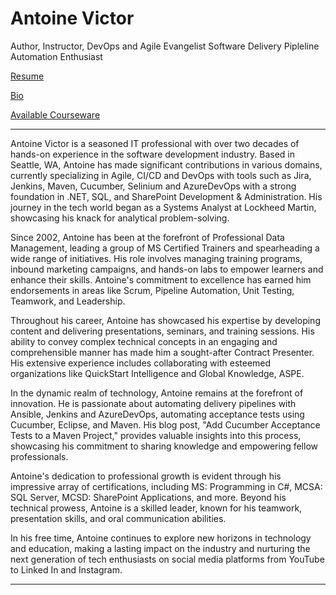 # Antoine Victor
Author, Instructor, DevOps and Agile Evangelist 
Software Delivery Pipleline Automation Enthusiast

[Resume](https://github.com/ProDataMan/Antoine-Victor/blob/main/resume.md)

[Bio](https://github.com/ProDataMan/Antoine-Victor/blob/main/bio.md)

[Available Courseware](https://github.com/ProDataMan/Course-Outlines/blob/main/readme.md)

---
Antoine Victor is a seasoned IT professional with over two decades of hands-on experience in the software development industry. Based in Seattle, WA, Antoine has made significant contributions in various domains, currently specializing in Agile, CI/CD and DevOps with tools such as Jira, Jenkins, Maven, Cucumber, Selinium and AzureDevOps with a strong foundation in .NET, SQL, and SharePoint Development & Administration. His journey in the tech world began as a Systems Analyst at Lockheed Martin, showcasing his knack for analytical problem-solving.

Since 2002, Antoine has been at the forefront of Professional Data Management, leading a group of MS Certified Trainers and spearheading a wide range of initiatives. His role involves managing training programs, inbound marketing campaigns, and hands-on labs to empower learners and enhance their skills. Antoine's commitment to excellence has earned him endorsements in areas like Scrum, Pipeline Automation, Unit Testing, Teamwork, and Leadership.

Throughout his career, Antoine has showcased his expertise by developing content and delivering presentations, seminars, and training sessions. His ability to convey complex technical concepts in an engaging and comprehensible manner has made him a sought-after Contract Presenter. His extensive experience includes collaborating with esteemed organizations like QuickStart Intelligence and Global Knowledge, ASPE.

In the dynamic realm of technology, Antoine remains at the forefront of innovation. He is passionate about automating delivery pipelines with Ansible, Jenkins and AzureDevOps, automating acceptance tests using Cucumber, Eclipse, and Maven. His blog post, "Add Cucumber Acceptance Tests to a Maven Project," provides valuable insights into this process, showcasing his commitment to sharing knowledge and empowering fellow professionals.

Antoine's dedication to professional growth is evident through his impressive array of certifications, including MS: Programming in C#, MCSA: SQL Server, MCSD: SharePoint Applications, and more. Beyond his technical prowess, Antoine is a skilled leader, known for his teamwork, presentation skills, and oral communication abilities.

In his free time, Antoine continues to explore new horizons in technology and education, making a lasting impact on the industry and nurturing the next generation of tech enthusiasts on social media platforms from YouTube to Linked In and Instagram.

---

